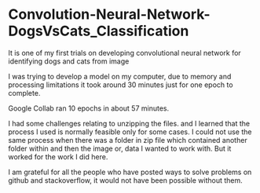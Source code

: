 # Convolution-Neural-Network-DogsVsCats_Classification
It is one of my first trials on developing convolutional neural network for identifying dogs and cats from image

I was trying to develop a model on my computer, due to memory and processing limitations it took around 30 minutes just for one epoch to complete.

Google Collab ran 10 epochs in about 57 minutes.

I had some challenges relating to unzipping the files. and I learned that the process I used is normally feasible only for some cases. I could not use the same process when there was a folder in zip file which contained another folder within and then the image or, data I wanted to work with. But it worked for the work I did here.

I am grateful for all the people who have posted ways to solve problems on github and stackoverflow, it would not have been possible without them.
